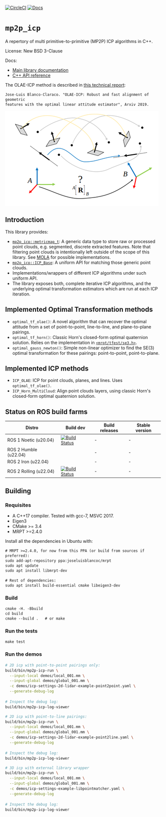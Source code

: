[![CircleCI](https://img.shields.io/circleci/build/gh/MOLAorg/mp2p_icp/master.svg)](https://circleci.com/gh/MOLAorg/mp2p_icp) [![Docs](https://img.shields.io/badge/docs-latest-brightgreen.svg)](https://docs.mola-slam.org/latest/module-mp2p-icp.html)


# `mp2p_icp`
A repertory of multi primitive-to-primitive (MP2P) ICP algorithms in C++. 

License: New BSD 3-Clause

Docs:
- [Main library documentation](https://docs.mola-slam.org/latest/module-mp2p-icp.html)
- [C++ API reference](https://docs.mola-slam.org/latest/group_mp2p_icp_grp.html)

The OLAE-ICP method is described in [this technical report](https://arxiv.org/abs/1906.10783):

```
Jose-Luis Blanco-Claraco. "OLAE-ICP: Robust and fast alignment of geometric
features with the optimal linear attitude estimator", Arxiv 2019.
```

![mp2p_pairings](docs/mp2p_pairings.png)

## Introduction

This library provides:
 * [`mp2p_icp::metricmap_t`](https://docs.mola-slam.org/latest/class_mp2p_icp_metric_map_t.html#doxid-classmp2p-icp-1-1metric-map-t): A generic
   data type to store raw or processed point clouds, e.g. segmented, discrete
   extracted features. Note that filtering point clouds is intentionally left
   outside of the scope of this library.
   See [MOLA](https://github.com/MOLAorg/mola) for possible implementations.
 * [`mp2p_icp::ICP_Base`](https://docs.mola-slam.org/latest/): A uniform API
   for matching those generic point clouds.
 * Implementations/wrappers of different ICP algorithms under such uniform API.
 * The library exposes both, complete iterative ICP algorithms, and the
 underlying optimal transformation estimators which are run at each ICP iteration.

## Implemented Optimal Transformation methods
 * `optimal_tf_olae()`: A novel algorithm that can recover the optimal attitude from a set
    of point-to-point, line-to-line, and plane-to-plane pairings.
 * `optimal_tf_horn()`: Classic Horn's closed-form optimal quaternion solution.
    Relies on the implementation in [`<mrpt/tfest/se3.h>`](http://mrpt.ual.es/reference/devel/group__mrpt__tfest__grp.html).
 * `optimal_gauss_newton()`: Simple non-linear optimizer to find the SE(3)
    optimal transformation for these pairings: point-to-point, point-to-plane.

## Implemented ICP methods

 * `ICP_OLAE`: ICP for point clouds, planes, and lines. Uses `optimal_tf_olae()`.
 * `ICP_Horn_MultiCloud`: Align point clouds layers, using classic Horn's
    closed-form optimal quaternion solution.

## Status on ROS build farms

| Distro | Build dev | Build releases | Stable version |
| ---    | ---       | ---            | ---         |
| ROS 1 Noetic (u20.04) | [![Build Status](https://build.ros.org/job/Ndev__mp2p_icp__ubuntu_focal_amd64/badge/icon)](https://build.ros.org/job/Ndev__mp2p_icp__ubuntu_focal_amd64/) | - | - |
| ROS 2 Humble (u22.04) |  | - | - |
| ROS 2 Iron (u22.04) |  | - | - |
| ROS 2 Rolling (u22.04) | [![Build Status](https://build.ros2.org/job/Rdev__mp2p_icp__ubuntu_jammy_amd64/badge/icon)](https://build.ros2.org/job/Rdev__mp2p_icp__ubuntu_jammy_amd64/) | - | - |

## Building

### Requisites
 * A C++17 compiler. Tested with gcc-7, MSVC 2017.
 * Eigen3
 * CMake >= 3.4
 * MRPT >=2.4.0

Install all the dependencies in Ubuntu with:

```
# MRPT >=2.4.0, for now from this PPA (or build from sources if preferred):
sudo add-apt-repository ppa:joseluisblancoc/mrpt
sudo apt update
sudo apt install libmrpt-dev

# Rest of dependencies:
sudo apt install build-essential cmake libeigen3-dev
```

### Build

```
cmake -H. -Bbuild
cd build
cmake --build .   # or make
```

### Run the tests

```
make test
```

### Run the demos

```bash
# 2D icp with point-to-point pairings only:
build/bin/mp2p-icp-run \
  --input-local demos/local_001.mm \
  --input-global demos/global_001.mm \
  -c demos/icp-settings-2d-lidar-example-point2point.yaml \
  --generate-debug-log

# Inspect the debug log:
build/bin/mp2p-icp-log-viewer
```

```bash
# 2D icp with point-to-line pairings:
build/bin/mp2p-icp-run \
  --input-local demos/local_001.mm \
  --input-global demos/global_001.mm \
  -c demos/icp-settings-2d-lidar-example-point2line.yaml \
  --generate-debug-log

# Inspect the debug log:
build/bin/mp2p-icp-log-viewer
```


```bash
# 3D icp with external library wrapper
build/bin/mp2p-icp-run \
  --input-local demos/local_001.mm \
  --input-global demos/global_001.mm \
  -c demos/icp-settings-example-libpointmatcher.yaml \
  --generate-debug-log

# Inspect the debug log:
build/bin/mp2p-icp-log-viewer
```

